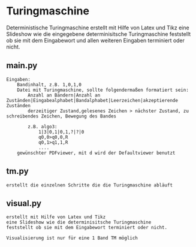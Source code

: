 # Turingmaschine
Deterministische Turingmaschine   erstellt mit Hilfe von Latex und Tikz  eine Slideshow wie die eingegebene determinisitsche Turingmaschine feststellt ob sie mit dem Eingabewort und allen weiteren Eingaben terminiert oder nicht.

## main.py
	Eingaben:
		Bandinhalt, z.B. 1,0,1,0 
		Datei mit Turingmaschine, sollte folgendermaßen formatiert sein:
			Anzahl an Bändern|Anzahl an Zuständen|Eingabealphabet|Bandalphabet|Leerzeichen|akzeptierende Zuständen
			derzeitiger Zustand,gelesenes Zeichen > nächster Zustand, zu schreibendes Zeichen, Bewegung des Bandes

			z.B. algo3:
				1|3|0,1|0,1,?|?|0
				q0,0>q0,0,R
				q0,1>q1,1,R
				....
		gewünschter PDFviewer, mit d wird der Defaultviewer benutzt

## tm.py
	erstellt die einzelnen Schritte die die Turingmaschine abläuft

## visual.py
	erstellt mit Hilfe von Latex und Tikz 
	eine Slideshow wie die determinisitsche Turingmaschine
	feststellt ob sie mit dem Eingabewort terminiert oder nicht.

	Visualisierung ist nur für eine 1 Band TM möglich
